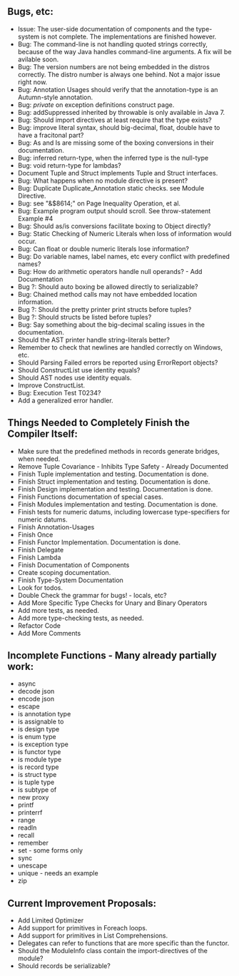  
## Bugs, etc:
+ Issue: The user-side documentation of components and the type-system is not complete. The implementations are finished however. 
+ Bug: The command-line is not handling quoted strings correctly, because of the way Java handles command-line arguments. A fix will be avilable soon.  
+ Bug: The version numbers are not being embedded in the distros correctly. The distro number is always one behind. Not a major issue right now. 
+ Bug: Annotation Usages should verify that the annotation-type is an Autumn-style annotation. 
+ Bug: $private$ on exception definitions construct page.
+ Bug: addSuppressed inherited by throwable is only available in Java 7.
+ Bug: Should import directives at least require that the type exists?
+ Bug: improve literal syntax, should big-decimal, float, double have to have a fracitonal part?
+ Bug: As and Is are missing some of the boxing conversions in their documentation. 
+ Bug: inferred return-type, when the inferred type is the null-type
+ Bug: void return-type for lambdas?
+ Document Tuple and Struct implements Tuple and Struct interfaces.
+ Bug: What happens when no module directive is present?
+ Bug: Duplicate Duplicate_Annotation static checks. see Module Directive.
+ Bug: see "&$8614;" on Page Inequality Operation, et al.
+ Bug: Example program output should scroll. See throw-statement Example #4
+ Bug: Should as/is conversions facilitate boxing to Object directly?
+ Bug: Static Checking of Numeric Literals when loss of information would occur.
+ Bug: Can float or double numeric literals lose information?
+ Bug: Do variable names, label names, etc every conflict with predefined names?
+ Bug: How do arithmetic operators handle null operands? - Add Documentation
+ Bug ?: Should auto boxing be allowed directly to serializable?
+ Bug: Chained method calls may not have embedded location information.
+ Bug ?: Should the pretty printer print structs before tuples?
+ Bug ?: Should structs be listed before tuples? 
+ Bug: Say something about the big-decimal scaling issues in the documentation. 
+ Should the AST printer handle string-literals better?
+ Remember to check that newlines are handled correctly on Windows, etc.
+ Should Parsing Failed errors be reported using ErrorReport objects?
+ Should ConstructList use identity equals?
+ Should AST nodes use identity equals.
+ Improve ConstructList.
+ Bug: Execution Test T0234?
+ Add a generalized error handler.

## Things Needed to Completely Finish the Compiler Itself:
+ Make sure that the predefined methods in records generate bridges, when needed.
+ Remove Tuple Covariance - Inhibits Type Safety - Already Documented
+ Finish Tuple implementation and testing.  Documentation is done.
+ Finish Struct implementation and testing.  Documentation is done.
+ Finish Design implementation and testing.  Documentation is done.
+ Finish Functions documentation of special cases. 
+ Finish Modules implementation and testing.  Documentation is done.
+ Finish tests for numeric datums, including lowercase type-specifiers for numeric datums.
+ Finish Annotation-Usages
+ Finish Once
+ Finish Functor Implementation. Documentation is done.
+ Finish Delegate
+ Finish Lambda
+ Finish Documentation of Components
+ Create scoping documentation.
+ Finish Type-System Documentation
+ Look for todos.
+ Double Check the grammar for bugs! - locals, etc?
+ Add More Specific Type Checks for Unary and Binary Operators
+ Add more tests, as needed. 
+ Add more type-checking tests, as needed. 
+ Refactor Code 
+ Add More Comments

## Incomplete Functions - Many already partially work:
+ async
+ decode json
+ encode json
+ escape
+ is annotation type
+ is assignable to
+ is design type 
+ is enum type
+ is exception type
+ is functor type
+ is module type
+ is record type
+ is struct type
+ is tuple type
+ is subtype of
+ new proxy
+ printf
+ printerrf
+ range
+ readln
+ recall
+ remember
+ set - some forms only
+ sync
+ unescape
+ unique - needs an example
+ zip

## Current Improvement Proposals:
+ Add Limited Optimizer
+ Add support for primitives in Foreach loops.
+ Add support for primitives in List Comprehensions.
+ Delegates can refer to functions that are more specific than the functor. 
+ Should the ModuleInfo class contain the import-directives of the module?
+ Should records be serializable?
